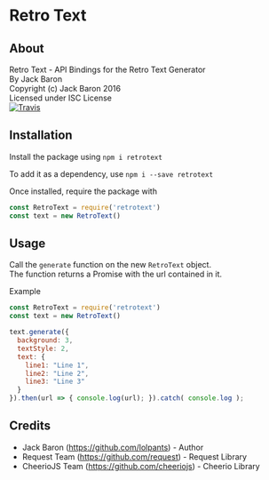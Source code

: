 # Retro Text

## About
Retro Text - API Bindings for the Retro Text Generator  
By Jack Baron  
Copyright (c) Jack Baron 2016  
Licensed under ISC License  
[![Travis](https://img.shields.io/travis/lolPants/retrotext.svg?maxAge=2592000?style=flat-square)](https://www.npmjs.com/package/retrotext)    

## Installation
Install the package using
```npm i retrotext```

To add it as a dependency, use
```npm i --save retrotext```

Once installed, require the package with

```js
const RetroText = require('retrotext')
const text = new RetroText()
```

## Usage
Call the `generate` function on the new `RetroText` object.  
The function returns a Promise with the url contained in it.  

Example  
```js
const RetroText = require('retrotext')
const text = new RetroText()

text.generate({
  background: 3,
  textStyle: 2,
  text: {
    line1: "Line 1",
    line2: "Line 2",
    line3: "Line 3"
  }
}).then(url => { console.log(url); }).catch( console.log );
```

## Credits
- Jack Baron (https://github.com/lolpants) - Author
- Request Team (https://github.com/request) - Request Library
- CheerioJS Team (https://github.com/cheeriojs) - Cheerio Library